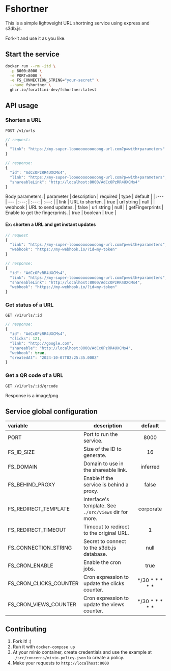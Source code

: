 # Fshortner

This is a simple lightweight URL shortning service using express and s3db.js.

Fork-it and use it as you like.


## Start the service

```bash
docker run --rm -itd \
  -p 8000:8000 \
  -e PORT=8000 \
  -e FS_CONNECTION_STRING="your-secret" \
  --name fshortner \
  ghcr.io/forattini-dev/fshortner:latest
```


## API usage

### Shorten a URL

`POST /v1/urls`

```js
// request: 
{
  "link": "https://my-super-loooooooooooong-url.com?p=with+parameters"
}

// response:
{
  "id": "AdCcOPzRR4UXCMs4",
  "link": "https://my-super-loooooooooooong-url.com?p=with+parameters",
  "shareableLink": "http://localhost:8000/AdCcOPzRR4UXCMs4"
}
```

Body parameters:
| parameter | description | required | type | default |
| :--- | --- | :---: | :---: | :---: |
| link | URL to shorten. | true | url string | null |
| webhook | URL to send updates. | false | url string | null |
| getFingerprints | Enable to get the fingerprints. | true | boolean | true |

#### Ex: shorten a URL and get instant updates

```js
// request 
{
  "link": "https://my-super-loooooooooooong-url.com?p=with+parameters",
  "webhook": "https://my-webhook.io/?id=my-token"
}

// response:
{
  "id": "AdCcOPzRR4UXCMs4",
  "link": "https://my-super-loooooooooooong-url.com?p=with+parameters",
  "shareableLink": "http://localhost:8000/AdCcOPzRR4UXCMs4",
  "webhook": "https://my-webhook.io/?id=my-token"
}
```

### Get status of a URL

`GET /v1/urls/:id`

```js
// response:
{
  "id": "AdCcOPzRR4UXCMs4",
  "clicks": 121,
  "link": "http://google.com",
  "shareable": "http://localhost:8000/AdCcOPzRR4UXCMs4",
  "webhook": true,
  "createdAt": "2024-10-07T02:25:35.000Z"
}
``` 

### Get a QR code of a URL

`GET /v1/urls/:id/qrcode`

Response is a image/png.


## Service global configuration

| variable | description | default |
| :--- | --- | :---: |
| PORT | Port to run the service. | 8000 |
| FS_ID_SIZE | Size of the ID to generate. | 16 |
| FS_DOMAIN | Domain to use in the shareable link. | inferred |
| FS_BEHIND_PROXY | Enable if the service is behind a proxy. | false |
| FS_REDIRECT_TEMPLATE | Interface's template. See `./src/views` dir for more. | corporate |
| FS_REDIRECT_TIMEOUT | Timeout to redirect to the original URL. | 1 |
| FS_CONNECTION_STRING | Secret to connect to the s3db.js database. | null |
| FS_CRON_ENABLE | Enable the cron jobs. | true |
| FS_CRON_CLICKS_COUNTER | Cron expression to update the clicks counter. | */30 * * * * * |
| FS_CRON_VIEWS_COUNTER | Cron expression to update the views counter. | */30 * * * * * |


## Contributing

1. Fork it! :)
1. Run it with `docker-compose up`
1. At your minio container, create credentials and use the example at `./src/concerns/minio-policy.json` to create a policy.
1. Make your requests to `http://localhost:8000`
